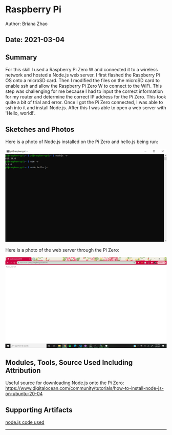 #  Raspberry Pi

Author: Briana Zhao

Date: 2021-03-04
-----

## Summary

For this skill I used a Raspberry Pi Zero W and connected it to a wireless network and hosted a Node.js web server. I first flashed the Raspberry Pi OS onto a  microSD card. Then I modified the files on the microSD card to enable ssh and allow the Raspberry Pi Zero W to connect to the WiFi. This step was challenging for me because I had to input the correct information for my router and determine the correct IP address for the Pi Zero. This took quite a bit of trial and error. Once I got the Pi Zero connected, I was able to ssh into it and install Node.js. After this I was able to open a web server with 'Hello, world!'.


## Sketches and Photos

Here is a photo of Node.js installed on the Pi Zero and hello.js being run:

<img src = "/skills/cluster-2/18/images/raspberrypi.png">

Here is a photo of the web server through the Pi Zero:

<img src = "/skills/cluster-2/18/images/webserver.png">


## Modules, Tools, Source Used Including Attribution

Useful source for downloading Node.js onto the Pi Zero: https://www.digitalocean.com/community/tutorials/how-to-install-node-js-on-ubuntu-20-04


## Supporting Artifacts

[node.js code used](https://github.com/BU-EC444/Zhao-Briana/blob/master/skills/cluster-2/18/code/hello.js)


-----
